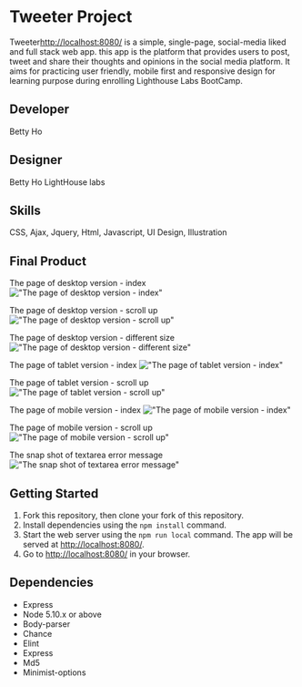 # Tweeter Project

Tweeter<http://localhost:8080/> is a simple, single-page, social-media liked and full stack web app.
this app is the platform that provides users to post, tweet and share their thoughts and opinions in the social media platform.
It aims for practicing user friendly, mobile first and responsive design for learning purpose during enrolling Lighthouse Labs BootCamp.
## Developer

Betty Ho 

## Designer

Betty Ho 
LightHouse labs
## Skills

CSS, Ajax, Jquery, Html, Javascript, UI Design, Illustration

## Final Product

The page of desktop version - index
!["The page of desktop version - index"](https://github.com/BettyHoPro/tweeter-main/blob/master/docs/desktop-v-1.png)

The page of desktop version - scroll up
!["The page of desktop version - scroll up"](https://github.com/BettyHoPro/tweeter-main/blob/master/docs/desktop-v-2.png)

The page of desktop version - different size
!["The page of desktop version - different size"](https://github.com/BettyHoPro/tweeter-main/blob/master/docs/desktop-v-3.png)

The page of tablet version - index
!["The page of tablet version - index"](https://github.com/BettyHoPro/tweeter-main/blob/master/docs/tablet-v-1.png)

The page of tablet version - scroll up
!["The page of tablet version - scroll up"](https://github.com/BettyHoPro/tweeter-main/blob/master/docs/tablet-v-2.png)

The page of mobile version - index
!["The page of mobile version - index"](https://github.com/BettyHoPro/tweeter-main/blob/master/docs/mobile-v-1.png)

The page of mobile version - scroll up
!["The page of mobile version - scroll up"](https://github.com/BettyHoPro/tweeter-main/blob/master/docs/mobile-v-2.png)

The snap shot of textarea error message
!["The snap shot of textarea error message"](https://github.com/BettyHoPro/tweeter-main/blob/master/docs/error-message.png)
## Getting Started

1. Fork this repository, then clone your fork of this repository.
2. Install dependencies using the `npm install` command.
3. Start the web server using the `npm run local` command. The app will be served at <http://localhost:8080/>.
4. Go to <http://localhost:8080/> in your browser.

## Dependencies

- Express
- Node 5.10.x or above
- Body-parser
- Chance
- Elint
- Express
- Md5
- Minimist-options
